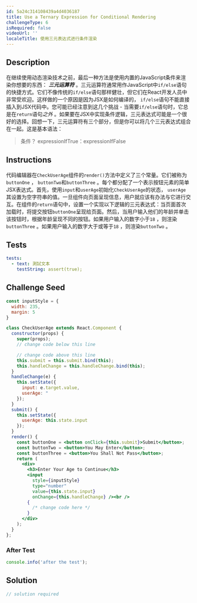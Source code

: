 ```yaml
---
id: 5a24c314108439a4d4036187
title: Use a Ternary Expression for Conditional Rendering
challengeType: 6
isRequired: false
videoUrl: ''
localeTitle: 使用三元表达式进行条件渲染
---
```


## Description
<section id="description">在继续使用动态渲染技术之前，最后一种方法是使用内置的JavaScript条件来渲染你想要的东西： <em><strong>三元运算符</strong></em> 。三元运算符通常用作JavaScript中<code>if/else</code>语句的快捷方式。它们不像传统的<code>if/else</code>语句那样健壮，但它们在React开发人员中非常受欢迎。这样做的一个原因是因为JSX是如何编译的， <code>if/else</code>语句不能直接插入到JSX代码中。您可能已经注意到这几个挑战 - 当需要<code>if/else</code>语句时，它总是在<code>return</code>语句<em>之外</em> 。如果要在JSX中实现条件逻辑，三元表达式可能是一个很好的选择。回想一下，三元运算符有三个部分，但是你可以将几个三元表达式组合在一起。这是基本语法： <blockquote>条件？ expressionIfTrue：expressionIfFalse </blockquote></section>

## Instructions
<section id="instructions">代码编辑器在<code>CheckUserAge</code>组件的<code>render()</code>方法中定义了三个常量。它们被称为<code>buttonOne</code> ， <code>buttonTwo</code>和<code>buttonThree</code> 。每个都分配了一个表示按钮元素的简单JSX表达式。首先，使用<code>input</code>和<code>userAge</code>初始化<code>CheckUserAge</code>的状态， <code>userAge</code>其设置为空字符串的值。一旦组件向页面呈现信息，用户就应该有办法与它进行交互。在组件的<code>return</code>语句中，设置一个实现以下逻辑的三元表达式：当页面首次加载时，将提交按钮<code>buttonOne</code>呈现给页面。然后，当用户输入他们的年龄并单击该按钮时，根据年龄呈现不同的按钮。如果用户输入的数字小于<code>18</code> ，则渲染<code>buttonThree</code> 。如果用户输入的数字大于或等于<code>18</code> ，则渲染<code>buttonTwo</code> 。 </section>

## Tests
<section id='tests'>

```yml
tests:
  - text: 測試文本
    testString: assert(true);

```

</section>

## Challenge Seed
<section id='challengeSeed'>

<div id='jsx-seed'>

```jsx
const inputStyle = {
  width: 235,
  margin: 5
}

class CheckUserAge extends React.Component {
  constructor(props) {
    super(props);
    // change code below this line

    // change code above this line
    this.submit = this.submit.bind(this);
    this.handleChange = this.handleChange.bind(this);
  }
  handleChange(e) {
    this.setState({
      input: e.target.value,
      userAge: "
    });
  }
  submit() {
    this.setState({
      userAge: this.state.input
    });
  }
  render() {
    const buttonOne = <button onClick={this.submit}>Submit</button>;
    const buttonTwo = <button>You May Enter</button>;
    const buttonThree = <button>You Shall Not Pass</button>;
    return (
      <div>
        <h3>Enter Your Age to Continue</h3>
        <input
          style={inputStyle}
          type="number"
          value={this.state.input}
          onChange={this.handleChange} /><br />
        {
          /* change code here */
        }
      </div>
    );
  }
};

```

</div>


### After Test
<div id='jsx-teardown'>

```js
console.info('after the test');
```

</div>

</section>

## Solution
<section id='solution'>

```js
// solution required
```
</section>
